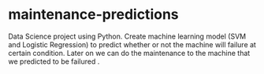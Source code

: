 # maintenance-predictions
Data Science project using Python. Create machine learning model (SVM and Logistic Regression) to predict whether or not the machine will failure at certain condition. Later on we can do the maintenance to the machine that we predicted to be failured .
